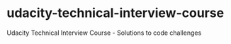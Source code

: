 # udacity-technical-interview-course
Udacity Technical Interview Course - Solutions to code challenges
